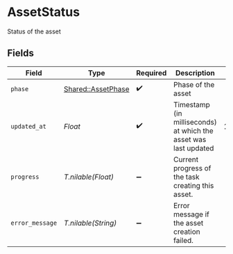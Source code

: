 # AssetStatus

Status of the asset


## Fields

| Field                                                           | Type                                                            | Required                                                        | Description                                                     | Example                                                         |
| --------------------------------------------------------------- | --------------------------------------------------------------- | --------------------------------------------------------------- | --------------------------------------------------------------- | --------------------------------------------------------------- |
| `phase`                                                         | [Shared::AssetPhase](../../models/shared/assetphase.md)         | :heavy_check_mark:                                              | Phase of the asset                                              |                                                                 |
| `updated_at`                                                    | *Float*                                                         | :heavy_check_mark:                                              | Timestamp (in milliseconds) at which the asset was last updated | 1587667174725                                                   |
| `progress`                                                      | *T.nilable(Float)*                                              | :heavy_minus_sign:                                              | Current progress of the task creating this asset.               |                                                                 |
| `error_message`                                                 | *T.nilable(String)*                                             | :heavy_minus_sign:                                              | Error message if the asset creation failed.                     |                                                                 |